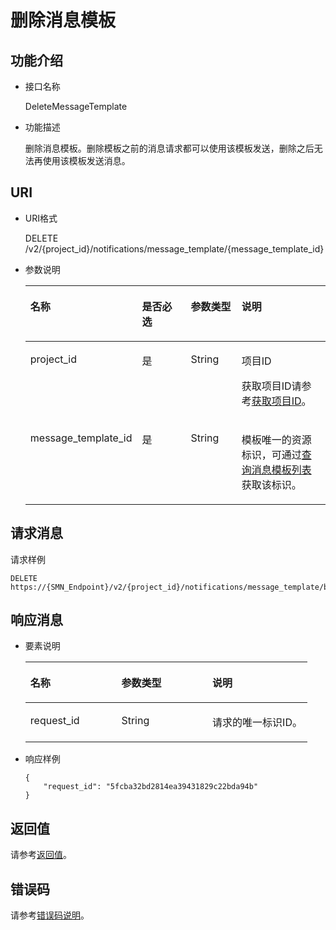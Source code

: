 # 删除消息模板<a name="smn_api_53003"></a>

## 功能介绍<a name="section63379561"></a>

-   接口名称

    DeleteMessageTemplate


-   功能描述

    删除消息模板。删除模板之前的消息请求都可以使用该模板发送，删除之后无法再使用该模板发送消息。


## URI<a name="section33545144"></a>

-   URI格式

    DELETE /v2/\{project\_id\}/notifications/message\_template/\{message\_template\_id\}


-   参数说明

    <a name="table28042199"></a>
    <table><thead align="left"><tr id="row949529"><th class="cellrowborder" valign="top" width="29.299999999999997%" id="mcps1.1.5.1.1"><p id="p9803039"><a name="p9803039"></a><a name="p9803039"></a>名称</p>
    </th>
    <th class="cellrowborder" valign="top" width="18.52%" id="mcps1.1.5.1.2"><p id="p55848701"><a name="p55848701"></a><a name="p55848701"></a>是否必选</p>
    </th>
    <th class="cellrowborder" valign="top" width="17.91%" id="mcps1.1.5.1.3"><p id="p27450972"><a name="p27450972"></a><a name="p27450972"></a>参数类型</p>
    </th>
    <th class="cellrowborder" valign="top" width="34.27%" id="mcps1.1.5.1.4"><p id="p8936292"><a name="p8936292"></a><a name="p8936292"></a>说明</p>
    </th>
    </tr>
    </thead>
    <tbody><tr id="row44975500"><td class="cellrowborder" valign="top" width="29.299999999999997%" headers="mcps1.1.5.1.1 "><p id="p19136893"><a name="p19136893"></a><a name="p19136893"></a>project_id</p>
    </td>
    <td class="cellrowborder" valign="top" width="18.52%" headers="mcps1.1.5.1.2 "><p id="p6584502"><a name="p6584502"></a><a name="p6584502"></a>是</p>
    </td>
    <td class="cellrowborder" valign="top" width="17.91%" headers="mcps1.1.5.1.3 "><p id="p63582688"><a name="p63582688"></a><a name="p63582688"></a>String</p>
    </td>
    <td class="cellrowborder" valign="top" width="34.27%" headers="mcps1.1.5.1.4 "><p id="p35042050155257"><a name="p35042050155257"></a><a name="p35042050155257"></a>项目ID</p>
    <p id="p49924131"><a name="p49924131"></a><a name="p49924131"></a>获取项目ID请参考<a href="获取项目ID.md">获取项目ID</a>。</p>
    </td>
    </tr>
    <tr id="row21687383"><td class="cellrowborder" valign="top" width="29.299999999999997%" headers="mcps1.1.5.1.1 "><p id="p11847581"><a name="p11847581"></a><a name="p11847581"></a>message_template_id</p>
    </td>
    <td class="cellrowborder" valign="top" width="18.52%" headers="mcps1.1.5.1.2 "><p id="p20130041"><a name="p20130041"></a><a name="p20130041"></a>是</p>
    </td>
    <td class="cellrowborder" valign="top" width="17.91%" headers="mcps1.1.5.1.3 "><p id="p19920592"><a name="p19920592"></a><a name="p19920592"></a>String</p>
    </td>
    <td class="cellrowborder" valign="top" width="34.27%" headers="mcps1.1.5.1.4 "><p id="p2955276"><a name="p2955276"></a><a name="p2955276"></a>模板唯一的资源标识，可通过<a href="查询消息模板列表.md">查询消息模板列表</a>获取该标识。</p>
    </td>
    </tr>
    </tbody>
    </table>


## 请求消息<a name="section33470841"></a>

请求样例

```
DELETE https://{SMN_Endpoint}/v2/{project_id}/notifications/message_template/b3ffa2cdda574168826316f0628f774e
```

## 响应消息<a name="section32802119"></a>

-   要素说明

    <a name="table29623765"></a>
    <table><thead align="left"><tr id="row55864401"><th class="cellrowborder" valign="top" width="32.28322832283228%" id="mcps1.1.4.1.1"><p id="p28722627"><a name="p28722627"></a><a name="p28722627"></a>名称</p>
    </th>
    <th class="cellrowborder" valign="top" width="32.28322832283228%" id="mcps1.1.4.1.2"><p id="p44831437"><a name="p44831437"></a><a name="p44831437"></a>参数类型</p>
    </th>
    <th class="cellrowborder" valign="top" width="35.433543354335434%" id="mcps1.1.4.1.3"><p id="p7467800"><a name="p7467800"></a><a name="p7467800"></a>说明</p>
    </th>
    </tr>
    </thead>
    <tbody><tr id="row6769295"><td class="cellrowborder" valign="top" width="32.28322832283228%" headers="mcps1.1.4.1.1 "><p id="p11442060"><a name="p11442060"></a><a name="p11442060"></a>request_id</p>
    </td>
    <td class="cellrowborder" valign="top" width="32.28322832283228%" headers="mcps1.1.4.1.2 "><p id="p54391657"><a name="p54391657"></a><a name="p54391657"></a>String</p>
    </td>
    <td class="cellrowborder" valign="top" width="35.433543354335434%" headers="mcps1.1.4.1.3 "><p id="p43648078"><a name="p43648078"></a><a name="p43648078"></a>请求的唯一标识ID。</p>
    </td>
    </tr>
    </tbody>
    </table>

-   响应样例

    ```
    { 
        "request_id": "5fcba32bd2814ea39431829c22bda94b" 
    }
    ```


## 返回值<a name="section26783618"></a>

请参考[返回值](返回值.md)。

## 错误码<a name="section73211020122511"></a>

请参考[错误码说明](错误码说明.md)。

